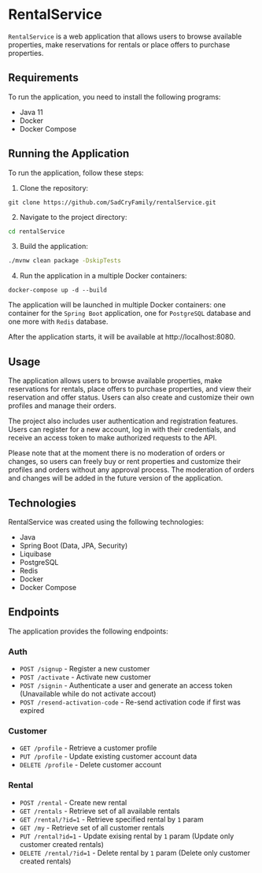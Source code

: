 # RentalService

`RentalService` is a web application that allows users to browse available properties, make reservations for rentals or place offers to purchase properties.

## Requirements

To run the application, you need to install the following programs:

- Java 11
- Docker
- Docker Compose

## Running the Application

To run the application, follow these steps:

1. Clone the repository:

```git
git clone https://github.com/SadCryFamily/rentalService.git
```
2. Navigate to the project directory:

```sh
cd rentalService
```

3. Build the application:

```sh
./mvnw clean package -DskipTests
```
4. Run the application in a multiple Docker containers:

```docker
docker-compose up -d --build
```

The application will be launched in multiple Docker containers: one container for the `Spring Boot` application, one for `PostgreSQL` database and one more with `Redis` database.

After the application starts, it will be available at http://localhost:8080.

## Usage 

The application allows users to browse available properties, make reservations for rentals, place offers to purchase properties, and view their reservation and offer status. Users can also create and customize their own profiles and manage their orders.

The project also includes user authentication and registration features. Users can register for a new account, log in with their credentials, and receive an access token to make authorized requests to the API.

Please note that at the moment there is no moderation of orders or changes, so users can freely buy or rent properties and customize their profiles and orders without any approval process. The moderation of orders and changes will be added in the future version of the application.

## Technologies

RentalService was created using the following technologies:

- Java
- Spring Boot (Data, JPA, Security)
- Liquibase 
- PostgreSQL
- Redis
- Docker
- Docker Compose

## Endpoints

The application provides the following endpoints:

### Auth

- `POST /signup` - Register a new customer
- `POST /activate` - Activate new customer
- `POST /signin` - Authenticate a user and generate an access token (Unavailable while do not activate accout)
- `POST /resend-activation-code` - Re-send activation code if first was expired

### Customer

- `GET /profile` - Retrieve a customer profile
- `PUT /profile` - Update existing customer account data
- `DELETE /profile` - Delete customer account

### Rental

- `POST /rental` - Create new rental
- `GET /rentals` - Retrieve set of all available rentals
- `GET /rental/?id=1` - Retrieve specified rental by `1` param
- `GET /my` - Retrieve set of all customer rentals
- `PUT /rental?id=1` - Update exising rental by `1` param (Update only customer created rentals)
- `DELETE /rental/?id=1` - Delete rental by `1` param (Delete only customer created rentals)

